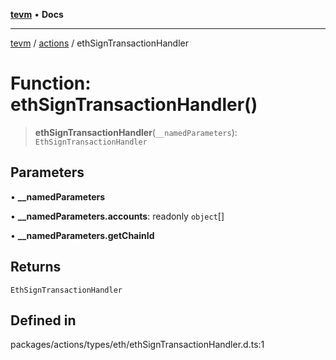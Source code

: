 [**tevm**](../../README.md) • **Docs**

***

[tevm](../../modules.md) / [actions](../README.md) / ethSignTransactionHandler

# Function: ethSignTransactionHandler()

> **ethSignTransactionHandler**(`__namedParameters`): `EthSignTransactionHandler`

## Parameters

• **\_\_namedParameters**

• **\_\_namedParameters.accounts**: readonly `object`[]

• **\_\_namedParameters.getChainId**

## Returns

`EthSignTransactionHandler`

## Defined in

packages/actions/types/eth/ethSignTransactionHandler.d.ts:1
